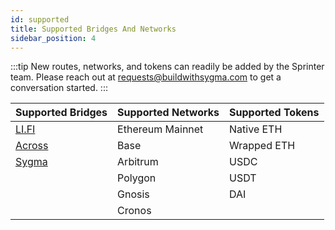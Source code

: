 ```yaml
---
id: supported
title: Supported Bridges And Networks
sidebar_position: 4
---
```


:::tip
New routes, networks, and tokens can readily be added by the Sprinter team. Please reach out at [requests@buildwithsygma.com](mailto:requests@buildwithsygma.com) to get a conversation started. 
:::

| Supported Bridges                   | Supported Networks | Supported Tokens |
|-------------------------------------|--------------------|------------------|
| [LI.FI](https://li.fi/)             | Ethereum Mainnet   | Native ETH       |
| [Across](https://across.to/)        | Base               | Wrapped ETH      |
| [Sygma](https://buildwithsygma.com) | Arbitrum           | USDC             |
|                                     | Polygon            | USDT             |
|                                     | Gnosis             | DAI              |
|                                     | Cronos             |                  |
